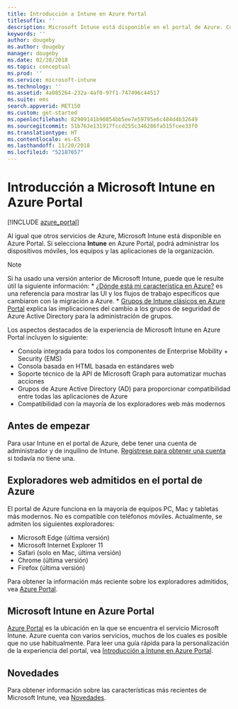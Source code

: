 ```yaml
---
title: Introducción a Intune en Azure Portal
titlesuffix: ''
description: Microsoft Intune está disponible en el portal de Azure. Conozca los conceptos básicos sobre Intune en Azure Portal.
keywords: ''
author: dougeby
ms.author: dougeby
manager: dougeby
ms.date: 02/28/2018
ms.topic: conceptual
ms.prod: ''
ms.service: microsoft-intune
ms.technology: ''
ms.assetid: 4a085264-232a-4af0-97f1-747496c44517
ms.suite: ems
search.appverid: MET150
ms.custom: get-started
ms.openlocfilehash: 82909141b90854bb5ee7e59795e6c484d4b32649
ms.sourcegitcommit: 51b763e131917fccd255c346286fa515fcee33f0
ms.translationtype: HT
ms.contentlocale: es-ES
ms.lasthandoff: 11/20/2018
ms.locfileid: "52187657"
---
```

# <a name="introduction-to-microsoft-intune-in-the-azure-portal"></a>Introducción a Microsoft Intune en Azure Portal


[!INCLUDE [azure_portal](./includes/azure_portal.md)]

Al igual que otros servicios de Azure, Microsoft Intune está disponible en Azure Portal. Si selecciona **Intune** en Azure Portal, podrá administrar los dispositivos móviles, los equipos y las aplicaciones de la organización.

> [!NOTE]
> Si ha usado una versión anterior de Microsoft Intune, puede que le resulte útil la siguiente información:
>     * [¿Dónde está mi característica en Azure?](ui-changes.md) es una referencia para mostrar las UI y los flujos de trabajo específicos que cambiaron con la migración a Azure.
>     * [Grupos de Intune clásicos en Azure Portal](groups-get-started.md) explica las implicaciones del cambio a los grupos de seguridad de Azure Active Directory para la administración de grupos.

Los aspectos destacados de la experiencia de Microsoft Intune en Azure Portal incluyen lo siguiente:

- Consola integrada para todos los componentes de Enterprise Mobility + Security (EMS)
- Consola basada en HTML basada en estándares web
- Soporte técnico de la API de Microsoft Graph para automatizar muchas acciones
- Grupos de Azure Active Directory (AD) para proporcionar compatibilidad entre todas las aplicaciones de Azure
- Compatibilidad con la mayoría de los exploradores web más modernos

## <a name="before-you-start"></a>Antes de empezar

Para usar Intune en el portal de Azure, debe tener una cuenta de administrador y de inquilino de Intune. [Regístrese para obtener una cuenta](https://portal.office.com/Signup/Signup.aspx?OfferId=40BE278A-DFD1-470a-9EF7-9F2596EA7FF9&dl=INTUNE_A&ali=1#0%20) si todavía no tiene una.

## <a name="supported-web-browsers-for-the-azure-portal"></a>Exploradores web admitidos en el portal de Azure

El portal de Azure funciona en la mayoría de equipos PC, Mac y tabletas más modernos. No es compatible con teléfonos móviles.
Actualmente, se admiten los siguientes exploradores:

- Microsoft Edge (última versión)
- Microsoft Internet Explorer 11
- Safari (solo en Mac, última versión)
- Chrome (última versión)
- Firefox (última versión)

Para obtener la información más reciente sobre los exploradores admitidos, vea [Azure Portal](https://docs.microsoft.com/azure/azure-preview-portal-supported-browsers-devices).

## <a name="microsoft-intune-in-the-azure-portal"></a>Microsoft Intune en Azure Portal

[Azure Portal](https://portal.azure.com) es la ubicación en la que se encuentra el servicio Microsoft Intune. Azure cuenta con varios servicios, muchos de los cuales es posible que no use habitualmente. Para leer una guía rápida para la personalización de la experiencia del portal, vea [Introducción a Intune en Azure Portal](get-started-azure.md).

## <a name="whats-new"></a>Novedades

Para obtener información sobre las características más recientes de Microsoft Intune, vea [Novedades](whats-new.md).
